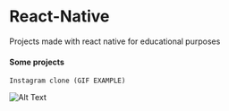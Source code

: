 # React-Native
Projects made with react native for educational purposes



#### Some projects
```Instagram clone (GIF EXAMPLE)```

![Alt Text](https://media.giphy.com/media/9ye2H96TTHgZOFfdXg/giphy.gif)
